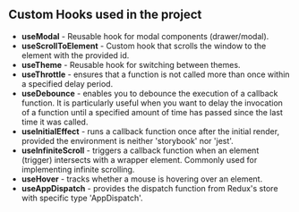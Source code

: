 ## Custom Hooks used in the project

- **useModal** - Reusable hook for modal components (drawer/modal).
- **useScrollToElement** - Custom hook that scrolls the window to the element with the provided id.
- **useTheme** - Reusable hook for switching between themes.
- **useThrottle** -  ensures that a function is not called more than once within a specified delay period.
- **useDebounce** -  enables you to debounce the execution of a callback function. It is particularly useful when you want to delay the invocation of a function until a specified amount of time has passed since the last time it was called.
- **useInitialEffect** - runs a callback function once after the initial render, provided the environment is neither 'storybook' nor 'jest'.
- **useInfiniteScroll** -  triggers a callback function when an element (trigger) intersects with a wrapper element. Commonly used for implementing infinite scrolling.
- **useHover** -  tracks whether a mouse is hovering over an element.
- **useAppDispatch** -  provides the dispatch function from Redux's store with specific type 'AppDispatch'.